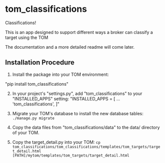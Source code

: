 # tom_classifications

Classifications!

This is an app designed to support different ways a broker can classify a target using the TOM

The documentation and a more detailed readme will come later.


## Installation Procedure

1. Install the package into your TOM environment:

"pip install tom_classifications"

2. In your project's "settings.py", add "tom_classifications" to your "INSTALLED_APPS" setting:
"INSTALLED_APPS = [
    ...
    'tom_classifications',
]"

3. Migrate your TOM's database to install the new database tables:
`./manage.py migrate`

4. Copy the data files from "tom_classifications/data" to the data/ directory of your TOM.

5. Copy the target_detail.py into your TOM:
`cp tom_classifications/tom_classifications/templates/tom_targets/target_detail.html  [PATH]/mytom/templates/tom_targets/target_detail.html`
